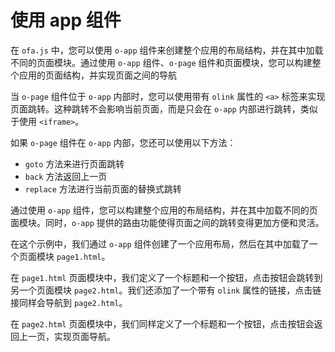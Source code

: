 <template is="exm-article">
<a href="../../publics/examples/use-app/demo.html" preview></a>
<a href="../../publics/examples/use-app/page1.html" main></a>
<a href="../../publics/examples/use-app/page2.html"></a>
</template>

# 使用 app 组件

在 `ofa.js` 中，您可以使用 `o-app` 组件来创建整个应用的布局结构，并在其中加载不同的页面模块。通过使用 `o-app` 组件、`o-page` 组件和页面模块，您可以构建整个应用的页面结构，并实现页面之间的导航

当 `o-page` 组件位于 `o-app` 内部时，您可以使用带有 `olink` 属性的 `<a>` 标签来实现页面跳转。这种跳转不会影响当前页面，而是只会在 `o-app` 内部进行跳转，类似于使用 `<iframe>`。

如果 `o-page` 组件在 `o-app` 内部，您还可以使用以下方法：
- `goto` 方法来进行页面跳转
- `back` 方法返回上一页
- `replace` 方法进行当前页面的替换式跳转

通过使用 `o-app` 组件，您可以构建整个应用的布局结构，并在其中加载不同的页面模块。同时，`o-app` 提供的路由功能使得页面之间的跳转变得更加方便和灵活。

在这个示例中，我们通过 `o-app` 组件创建了一个应用布局，然后在其中加载了一个页面模块 `page1.html`。

在 `page1.html` 页面模块中，我们定义了一个标题和一个按钮，点击按钮会跳转到另一个页面模块 `page2.html`。我们还添加了一个带有 `olink` 属性的链接，点击链接同样会导航到 `page2.html`。

在 `page2.html` 页面模块中，我们同样定义了一个标题和一个按钮，点击按钮会返回上一页，实现页面导航。

